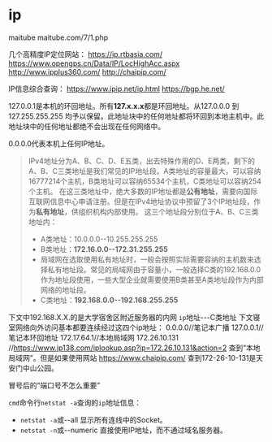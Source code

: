 # ip
maitube
maitube.com/7/1.php











几个高精度IP定位网站：
https://ip.rtbasia.com/
https://www.opengps.cn/Data/IP/LocHighAcc.aspx
http://www.ipplus360.com/
http://chaipip.com/

IP信息综合查询：
https://www.ipip.net/ip.html
https://bgp.he.net/






127.0.0.1是本机的环回地址。所有**127.x.x.x**都是环回地址。从127.0.0.0 到 127.255.255.255 均予以保留。此地址块中的任何地址都将环回到本地主机中。此地址块中的任何地址都绝不会出现在任何网络中。

0.0.0.0代表本机上任何IP地址。

>IPv4地址分为A、B、C、D、E五类，出去特殊作用的D、E两类，剩下的A、B、C三类地址是我们常见的IP地址段。A类地址的容量最大，可以容纳16777214个主机，B类地址可以容纳65534个主机，C类地址可以容纳254个主机。
>在这三类地址中，绝大多数的IP地址都是**公有地址**，需要向国际互联网信息中心申请注册。但是在IPv4地址协议中预留了3个IP地址段，作为**私有地址**，供组织机构内部使用。
>这三个地址段分别位于A、B、C三类地址内：
>
>- A类地址：10.0.0.0--10.255.255.255
>- B类地址：**172.16.0.0--172.31.255.255** 
>- 局域网在选取使用私有地址时，一般会按照实际需要容纳的主机数来选择私有地址段。常见的局域网由于容量小，一般选择C类的192.168.0.0作为地址段使用，一些大型企业就需要使用B类甚至A类地址段作为内部网络的地址段。
>- C类地址：**192.168.0.0--192.168.255.255**

下文中192.168.X.X.的是大学宿舍区附近服务器的内网 `ip`地址---C类地址
下文寝室网络向外访问基本都要连续经过这四个ip地址：
0.0.0.0//笔记本广播
127.0.0.1//笔记本环回地址
172.17.64.1//本地局域网
172.26.10.131
//https://www.ip138.com/iplookup.asp?ip=172.26.10.131&action=2 查到“本地局域网”。但是如果使用网站 https://www.chaipip.com/ 查到172-26-10-131是天安门中山公园。

冒号后的“端口号不怎么重要”

`cmd`命令行`netstat -a`查询的`ip`地址信息：

- `netstat -a`或--all 显示所有连线中的Socket。
- `netstat -n`或--numeric 直接使用IP地址，而不通过域名服务器。










